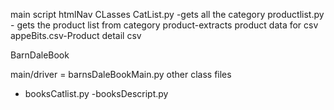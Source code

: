 
main script htmlNav
CLasses 
CatList.py -gets all the category
productlist.py - gets the product list from category
product-extracts product data for csv
appeBits.csv-Product detail csv 


BarnDaleBook

main/driver = barnsDaleBookMain.py
other class files
- booksCatlist.py
-booksDescript.py